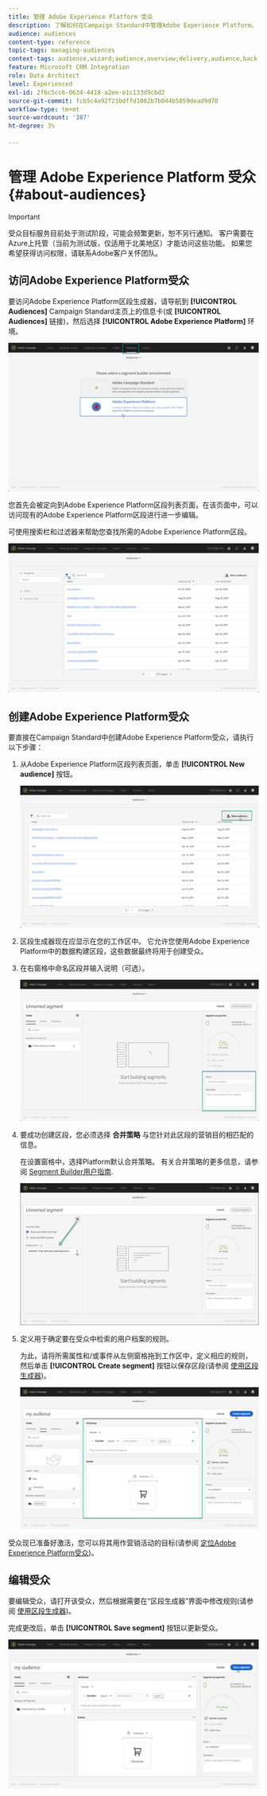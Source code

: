 ```yaml
---
title: 管理 Adobe Experience Platform 受众
description: 了解如何在Campaign Standard中管理Adobe Experience Platform。
audience: audiences
content-type: reference
topic-tags: managing-audiences
context-tags: audience,wizard;audience,overview;delivery,audience,back
feature: Microsoft CRM Integration
role: Data Architect
level: Experienced
exl-id: 2f6c5cc6-0634-4418-a2ee-e1c133d9cbd2
source-git-commit: fcb5c4a92f23bdffd1082b7b044b5859dead9d70
workflow-type: tm+mt
source-wordcount: '387'
ht-degree: 3%

---
```


# 管理 Adobe Experience Platform 受众 {#about-audiences}

>[!IMPORTANT]
>
>受众目标服务目前处于测试阶段，可能会频繁更新，恕不另行通知。 客户需要在Azure上托管（当前为测试版，仅适用于北美地区）才能访问这些功能。 如果您希望获得访问权限，请联系Adobe客户关怀团队。

## 访问Adobe Experience Platform受众

要访问Adobe Experience Platform区段生成器，请导航到 **[!UICONTROL Audiences]** Campaign Standard主页上的信息卡(或 **[!UICONTROL Audiences]** 链接)，然后选择 **[!UICONTROL Adobe Experience Platform]** 环境。

![](assets/aep_audiences_access.png)

您首先会被定向到Adobe Experience Platform区段列表页面，在该页面中，可以访问现有的Adobe Experience Platform区段进行进一步编辑。

可使用搜索栏和过滤器来帮助您查找所需的Adobe Experience Platform区段。

![](assets/aep_audiences_list.png)

## 创建Adobe Experience Platform受众

要直接在Campaign Standard中创建Adobe Experience Platform受众，请执行以下步骤：

1. 从Adobe Experience Platform区段列表页面，单击 **[!UICONTROL New audience]** 按钮。

   ![](assets/aep_audiences_creation_create.png)

1. 区段生成器现在应显示在您的工作区中。 它允许您使用Adobe Experience Platform中的数据构建区段，这些数据最终将用于创建受众。

1. 在右窗格中命名区段并输入说明（可选）。

   ![](assets/aep_audiences_creation_edit_name.png)

1. 要成功创建区段，您必须选择 **合并策略** 与您针对此区段的营销目的相匹配的信息。

   在设置窗格中，选择Platform默认合并策略。 有关合并策略的更多信息，请参阅 [Segment Builder用户指南](https://experienceleague.adobe.com/docs/experience-platform/segmentation/ui/overview.html).

   ![](assets/aep_audiences_mergepolicy.png)

1. 定义用于确定要在受众中检索的用户档案的规则。

   为此，请将所需属性和/或事件从左侧窗格拖到工作区中，定义相应的规则，然后单击 **[!UICONTROL Create segment]** 按钮以保存区段(请参阅 [使用区段生成器](../../integrating/using/aep-using-segment-builder.md))。

   ![](assets/aep_audiences_creation_query.png)

受众现已准备好激活，您可以将其用作营销活动的目标(请参阅 [定位Adobe Experience Platform受众](../../integrating/using/aep-targeting-audiences.md))。

## 编辑受众

要编辑受众，请打开该受众，然后根据需要在“区段生成器”界面中修改规则(请参阅 [使用区段生成器](../../integrating/using/aep-using-segment-builder.md))。

完成更改后，单击 **[!UICONTROL Save segment]** 按钮以更新受众。

![](assets/aep_audiences_editing.png)
